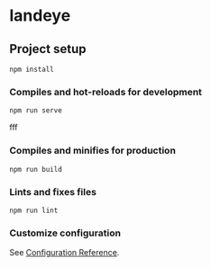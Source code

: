 # landeye

## Project setup
```
npm install
```

### Compiles and hot-reloads for development
```
npm run serve
```
fff
### Compiles and minifies for production
```
npm run build
```

### Lints and fixes files
```
npm run lint
```

### Customize configuration
See [Configuration Reference](https://cli.vuejs.org/config/).
